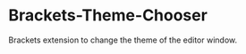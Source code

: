 Brackets-Theme-Chooser
======================

Brackets extension to change the theme of the editor window.